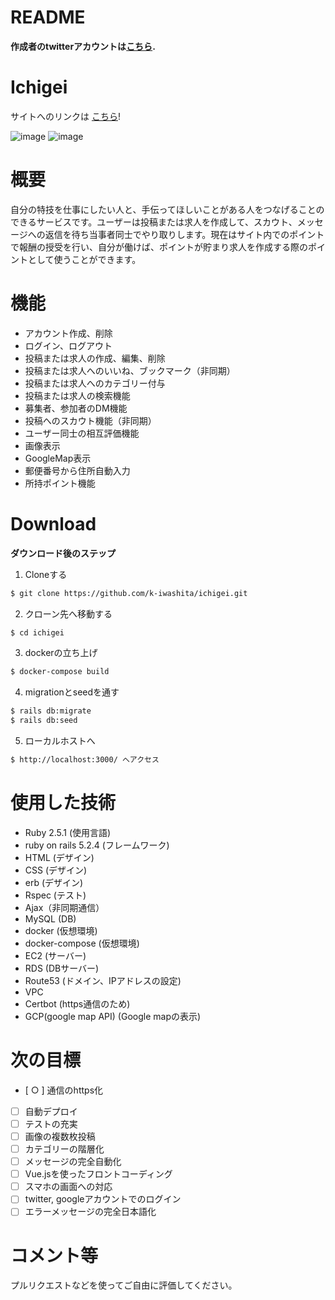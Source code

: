 # README

**作成者のtwitterアカウントは[こちら](https://twitter.com/k__rits).**

# Ichigei

サイトへのリンクは [こちら](https://ichigei.work/)!

![image](https://user-images.githubusercontent.com/57013811/85226240-89595c00-b411-11ea-8571-19fdaf7e9b2e.png)
![image](https://user-images.githubusercontent.com/57013811/85226287-b60d7380-b411-11ea-99e9-ed551519caf2.png)


# 概要

自分の特技を仕事にしたい人と、手伝ってほしいことがある人をつなげることのできるサービスです。ユーザーは投稿または求人を作成して、スカウト、メッセージへの返信を待ち当事者同士でやり取りします。現在はサイト内でのポイントで報酬の授受を行い、自分が働けば、ポイントが貯まり求人を作成する際のポイントとして使うことができます。

# 機能
 - アカウント作成、削除
 - ログイン、ログアウト
 - 投稿または求人の作成、編集、削除
 - 投稿または求人へのいいね、ブックマーク（非同期）
 - 投稿または求人へのカテゴリー付与
 - 投稿または求人の検索機能
 - 募集者、参加者のDM機能
 - 投稿へのスカウト機能（非同期）
 - ユーザー同士の相互評価機能
 - 画像表示
 - GoogleMap表示
 - 郵便番号から住所自動入力
 - 所持ポイント機能

# Download

**ダウンロード後のステップ**

1. Cloneする

```bash
$ git clone https://github.com/k-iwashita/ichigei.git
```

2. クローン先へ移動する

```bash
$ cd ichigei
```

3. dockerの立ち上げ

```bash
$ docker-compose build
```

4. migrationとseedを通す

```bash
$ rails db:migrate
$ rails db:seed
```

5. ローカルホストへ

```bash
$ http://localhost:3000/ へアクセス
```

# 使用した技術
 - Ruby 2.5.1 (使用言語)
 - ruby on rails 5.2.4 (フレームワーク)
 - HTML (デザイン)
 - CSS (デザイン)
 - erb (デザイン)
 - Rspec (テスト)
 - Ajax（非同期通信）
 - MySQL (DB)
 - docker (仮想環境)
 - docker-compose (仮想環境)
 - EC2 (サーバー)
 - RDS (DBサーバー)
 - Route53 (ドメイン、IPアドレスの設定)
 - VPC
 - Certbot (https通信のため)
 - GCP(google map API) (Google mapの表示)


# 次の目標

- [ ○ ] 通信のhttps化
- [ ] 自動デプロイ
- [ ] テストの充実
- [ ] 画像の複数枚投稿
- [ ] カテゴリーの階層化
- [ ] メッセージの完全自動化
- [ ] Vue.jsを使ったフロントコーディング
- [ ] スマホの画面への対応
- [ ] twitter, googleアカウントでのログイン 
- [ ] エラーメッセージの完全日本語化

# コメント等

プルリクエストなどを使ってご自由に評価してください。


